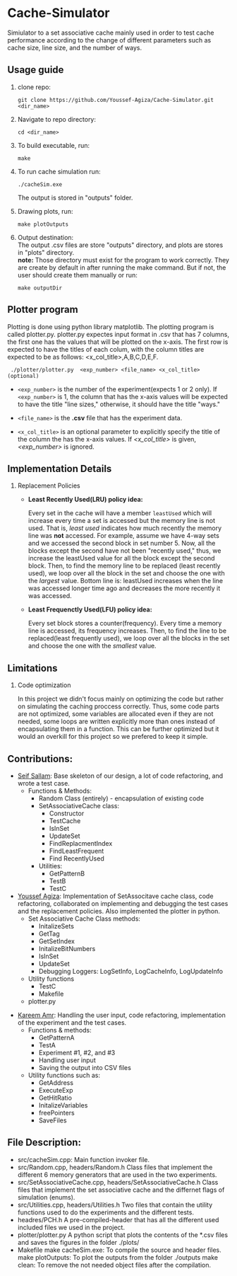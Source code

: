 # Cache-Simulator

Simiulator to a set associative cache mainly used in order to test cache performance according to the change of different parameters such as cache size, line size, and the number of ways.

## Usage guide

1.  clone repo:

        git clone https://github.com/Youssef-Agiza/Cache-Simulator.git <dir_name>

2.  Navigate to repo directory:

        cd <dir_name>

3.  To build executable, run:

        make

4.  To run cache simulation run:

        ./cacheSim.exe

    The output is stored in "outputs" folder.

5.  Drawing plots, run:

        make plotOutputs

6.  Output destination:\
    The output .csv files are store "outputs" directory, and plots are stores in "plots" directory. \
     **note:** Those directory must exist for the program to work correctly. They are create by default in after running the make command. But if not, the user should create them manually or run:

        make outputDir

## Plotter program

Plotting is done using python library matplotlib.
The plotting program is called plotter.py. plotter.py expectes input format in .csv that has 7 columns, the first one has the values that will be plotted on the x-axis. The first row is expected to have the titles of each colum, with the column titles are expected to be as follows: <x_col_title>,A,B,C,D,E,F.

     ./plotter/plotter.py  <exp_number> <file_name> <x_col_title>(optional)

- `<exp_number>` is the number of the experiment(expects 1 or 2 only). If `<exp_number>` is 1, the column that has the x-axis values will be expected to have the title "line sizes," otherwise, it should have the title "ways."

- `<file_name>` is the **.csv** file that has the experiment data.
- `<x_col_title>` is an optional parameter to explicitly specify the title of the column the has the x-axis values. If _<x_col_title>_ is given, _<exp_number>_ is ignored.

## Implementation Details

1. Replacement Policies

   - **Least Recently Used(LRU) policy idea:**

     Every set in the cache will have a member `leastUsed` which will increase every time a set is accessed but the memory line is not used. That is, _least used_ indicates how much recently the memory line was **not** accessed. For example, assume we have 4-way sets and we accessed the second block in set number 5. Now, all the blocks except the second have not been "recently used," thus, we increase the leastUsed value for all the block except the second block. Then, to find the memory line to be replaced (least recently used), we loop over all the block in the set and choose the one with the _largest_ value. Bottom line is: leastUsed increases when the line was accessed longer time ago and decreases the more recently it was accessed.

   - **Least Frequenctly Used(LFU) policy idea:**

     Every set block stores a counter(frequency). Every time a memory line is accessed, its frequency increases. Then, to find the line to be replaced(least frequently used), we loop over all the blocks in the set and choose the one with the _smallest_ value.

## Limitations

1. Code optimization

   In this project we didn't focus mainly on optimizing the code but rather on simulating the caching proccess correctly. Thus, some code parts are not optimized, some variables are allocated even if they are not needed, some loops are written explicitly more than ones instead of encapsulating them in a function. This can be further optimized but it would an overkill for this project so we prefered to keep it simple.

## Contributions:

- [Seif Sallam](seif_sallam@aucegypt.edu): Base skeleton of our design, a lot of code refactoring, and wrote a test case.
  - Functions & Methods:
    - Random Class (entirely) - encapsulation of existing code
    - SetAssociativeCache class:
      - Constructor
      - TestCache
      - IsInSet
      - UpdateSet
      - FindReplacmentIndex
      - FindLeastFrequent
      - Find RecentlyUsed
    - Utilities:
      - GetPatternB
      - TestB
      - TestC
- [Youssef Agiza](youssefagiza@aucegypt.edu): Implementation of SetAssocitave cache class, code refactoring, collaborated on implementing and debugging the test cases and the replacement policies. Also implemented the plotter in python.
  - Set Associative Cache Class methods:
    - InitalizeSets
    - GetTag
    - GetSetIndex
    - InitalizeBitNumbers
    - IsInSet
    - UpdateSet
    - Debugging Loggers: LogSetInfo, LogCacheInfo, LogUpdateInfo
  - Utility functions
    - TestC
    - Makefile
  - plotter.py

* [Kareem Amr](kareemamr213@aucegypt.edu): Handling the user input, code refactoring, implementation of the experiment and the test cases.
  - Functions & methods:
    - GetPatternA
    - TestA
    - Experiment #1, #2, and #3
    - Handling user input
    - Saving the output into CSV files
  - Utility functions such as:
    - GetAddress
    - ExecuteExp
    - GetHitRatio
    - InitalizeVariables
    - freePointers
    - SaveFiles

## File Description:

- src/cacheSim.cpp:
  Main function invoker file.
- src/Random.cpp, headers/Random.h
  Class files that implement the different 6 memory generators that are used in the two experiments.
- src/SetAssociativeCache.cpp, headers/SetAssociativeCache.h
  Class files that implement the set associative cache and the differnet flags of simulation (enums).
- src/Utilities.cpp, headers/Utilities.h
  Two files that contain the utility functions used to do the experiments and the different tests.
- headres/PCH.h
  A pre-compiled-header that has all the different used included files we used in the project.
- plotter/plotter.py
  A python script that plots the contents of the \*.csv files and saves the figures in the folder ./plots/
- Makefile
  make cacheSim.exe:
  To compile the source and header files.
  make plotOutputs:
  To plot the outputs from the folder ./outputs
  make clean:
  To remove the not needed object files after the compilation.
